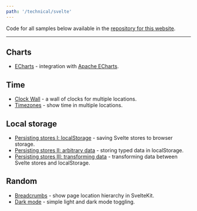 ```yaml
---
path: '/technical/svelte'
---
```


Code for all samples below available in the [repository for this website](https://github.com/angrytongan/angrytongan.github.io/).

---

## Charts

* [ECharts]({path}/echarts) - integration with [Apache ECharts](https://echarts.apache.org).

## Time

* [Clock Wall]({path}/wallclocks) - a wall of clocks for multiple locations.
* [Timezones]({path}/timezones) - show time in multiple locations.

## Local storage

* [Persisting stores I: localStorage]({path}/persist-localStorage) - saving
  Svelte stores to browser storage.
* [Persisting stores II: arbitrary data]({path}/persist-arbitrary) - storing
  typed data in localStorage.
* [Persisting stores III: transforming data]({path}/persist-transforms) -
  transforming data between Svelte stores and localStorage.

## Random

* [Breadcrumbs]({path}/breadcrumbs) - show page location hierarchy in SvelteKit.
* [Dark mode]({path}/dark-mode) - simple light and dark mode toggling.
